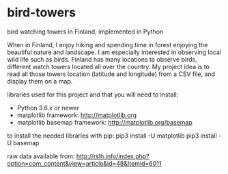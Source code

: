 # bird-towers
bird watching towers in Finland, implemented in Python

When in Finland, I enjoy hiking and spending time in forest enjoying the beautiful nature and landscape. 
I am especially interested in observing local wild life such as birds. 
Finland has many locations to observe birds, different watch towers located all over the country. 
My project idea is to read all those towers location (latitude and longitude) from a CSV file, and display them on a map.

libraries used for this project and that you will need to install:
- Python 3.6.x or newer
- matplotlib framework: http://matplotlib.org
- matplotlib basemap framework: http://matplotlib.org/basemap

to install the needed libraries with pip:
pip3 install -U matplotlib
pip3 install -U basemap


raw data available from:
http://rslh.info/index.php?option=com_content&view=article&id=48&Itemid=6011
